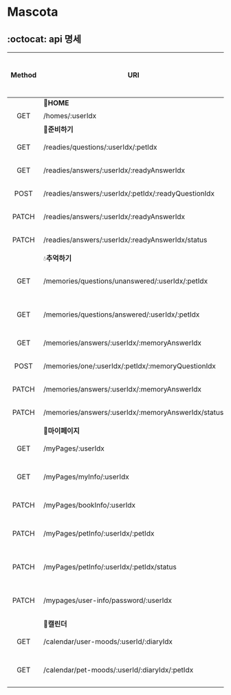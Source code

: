 # Mascota 

## :octocat: api 명세

| Method | URI | Description | 구현완료 |
|:-------------:| -- | -- |:-------------:|
||:house_with_garden:**HOME**|
| GET | /homes/:userIdx | [홈 조회](https://github.com/isoomni/mascota/tree/master/src/main/java/com/example/demo/src/ready) |☑️|  
||:evergreen_tree:**준비하기**|
| GET |/readies/questions/:userIdx/:petIdx| [준비하기 전체 질문 조회](https://github.com/isoomni/mascota/tree/master/src/main/java/com/example/demo/src/ready) |☑️| 
| GET | /readies/answers/:userIdx/:readyAnswerIdx | [준비하기 답변 조회](https://github.com/isoomni/mascota/tree/master/src/main/java/com/example/demo/src/ready)  |☑️| 
| POST | /readies/answers/:userIdx/:petIdx/:readyQuestionIdx | [준비하기 답변 작성](https://github.com/isoomni/mascota/tree/master/src/main/java/com/example/demo/src/ready)  |☑️| 
| PATCH |/readies/answers/:userIdx/:readyAnswerIdx| [준비하기 답변 수정](https://github.com/isoomni/mascota/tree/master/src/main/java/com/example/demo/src/ready) |☑️|
| PATCH |/readies/answers/:userIdx/:readyAnswerIdx/status| [준비하기 답변 삭제](https://github.com/isoomni/mascota/tree/master/src/main/java/com/example/demo/src/ready) |☑️|
||:droplet:**추억하기**|
| GET | /memories/questions/unanswered/:userIdx/:petIdx | [추억하기 전체 질문 조회 (답변하기 탭)](https://github.com/isoomni/mascota/tree/master/src/main/java/com/example/demo/src/memory) |☑️|
| GET |/memories/questions/answered/:userIdx/:petIdx| [추억하기 전체 질문 조회 (모아보기 탭)](https://github.com/isoomni/mascota/tree/master/src/main/java/com/example/demo/src/memory) |☑️| 
| GET |/memories/answers/:userIdx/:memoryAnswerIdx| [추억하기 답변 조회](https://github.com/isoomni/mascota/tree/master/src/main/java/com/example/demo/src/memory) |☑️|
| POST | /memories/one/:userIdx/:petIdx/:memoryQuestionIdx | [추억하기 답변 작성](https://github.com/isoomni/mascota/tree/master/src/main/java/com/example/demo/src/memory) |☑️| 
| PATCH |/memories/answers/:userIdx/:memoryAnswerIdx| [추억하기 답변 수정](https://github.com/isoomni/mascota/tree/master/src/main/java/com/example/demo/src/memory) |☑️| 
| PATCH |/memories/answers/:userIdx/:memoryAnswerIdx/status| [추억하기 답변 삭제](https://github.com/isoomni/mascota/tree/master/src/main/java/com/example/demo/src/memory) |☑️| 
||:closed_lock_with_key:**마이페이지**|
| GET | /myPages/:userIdx | [마이페이지 전체 조회](https://github.com/isoomni/mascota/tree/master/src/main/java/com/example/demo/src/my) |☑️|
| GET | /myPages/myInfo/:userIdx | [마이페이지 개인정보 조회](https://github.com/isoomni/mascota/tree/master/src/main/java/com/example/demo/src/my) |☑️| 
| PATCH | /myPages/bookInfo/:userIdx | [마이페이지 책 표지 수정](https://github.com/isoomni/mascota/tree/master/src/main/java/com/example/demo/src/my) |☑️| 
| PATCH | /myPages/petInfo/:userIdx/:petIdx | [마이페이지 반려동물 프로필 수정](https://github.com/isoomni/mascota/tree/master/src/main/java/com/example/demo/src/my) |☑️| 
| PATCH | /myPages/petInfo/:userIdx/:petIdx/status | [마이페이지 반려동물 프로필 삭제](https://github.com/isoomni/mascota/tree/master/src/main/java/com/example/demo/src/my) |☑️| 
| PATCH | /mypages/user-info/password/:userIdx | [마이페이지 비밀번호 변경](https://github.com/isoomni/mascota/tree/master/src/main/java/com/example/demo/src/my) |☑️| 
||:date:**캘린더**|
| GET | /calendar/user-moods/:userId/:diaryIdx | 유저 기분 캘린더 조회 | | 
| GET |/calendar/pet-moods/:userId/:diaryIdx/:petIdx | 반려동물 기분 캘린더 조회 | | 
